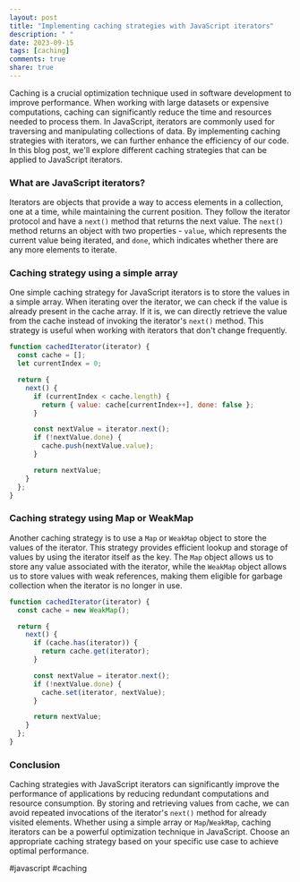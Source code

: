 ```yaml
---
layout: post
title: "Implementing caching strategies with JavaScript iterators"
description: " "
date: 2023-09-15
tags: [caching]
comments: true
share: true
---
```


Caching is a crucial optimization technique used in software development to improve performance. When working with large datasets or expensive computations, caching can significantly reduce the time and resources needed to process them. In JavaScript, iterators are commonly used for traversing and manipulating collections of data. By implementing caching strategies with iterators, we can further enhance the efficiency of our code. In this blog post, we'll explore different caching strategies that can be applied to JavaScript iterators.

### What are JavaScript iterators?

Iterators are objects that provide a way to access elements in a collection, one at a time, while maintaining the current position. They follow the iterator protocol and have a `next()` method that returns the next value. The `next()` method returns an object with two properties - `value`, which represents the current value being iterated, and `done`, which indicates whether there are any more elements to iterate.

### Caching strategy using a simple array

One simple caching strategy for JavaScript iterators is to store the values in a simple array. When iterating over the iterator, we can check if the value is already present in the cache array. If it is, we can directly retrieve the value from the cache instead of invoking the iterator's `next()` method. This strategy is useful when working with iterators that don't change frequently.

```javascript
function cachedIterator(iterator) {
  const cache = [];
  let currentIndex = 0;

  return {
    next() {
      if (currentIndex < cache.length) {
        return { value: cache[currentIndex++], done: false };
      }

      const nextValue = iterator.next();
      if (!nextValue.done) {
        cache.push(nextValue.value);
      }

      return nextValue;
    }
  };
}
```

### Caching strategy using Map or WeakMap

Another caching strategy is to use a `Map` or `WeakMap` object to store the values of the iterator. This strategy provides efficient lookup and storage of values by using the iterator itself as the key. The `Map` object allows us to store any value associated with the iterator, while the `WeakMap` object allows us to store values with weak references, making them eligible for garbage collection when the iterator is no longer in use.

```javascript
function cachedIterator(iterator) {
  const cache = new WeakMap();

  return {
    next() {
      if (cache.has(iterator)) {
        return cache.get(iterator);
      }

      const nextValue = iterator.next();
      if (!nextValue.done) {
        cache.set(iterator, nextValue);
      }

      return nextValue;
    }
  };
}
```

### Conclusion

Caching strategies with JavaScript iterators can significantly improve the performance of applications by reducing redundant computations and resource consumption. By storing and retrieving values from cache, we can avoid repeated invocations of the iterator's `next()` method for already visited elements. Whether using a simple array or `Map`/`WeakMap`, caching iterators can be a powerful optimization technique in JavaScript. Choose an appropriate caching strategy based on your specific use case to achieve optimal performance.

#javascript #caching